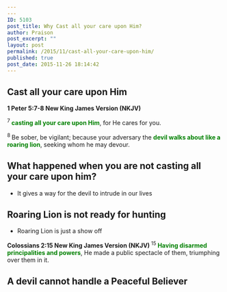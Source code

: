 ```yaml
---
---
ID: 5103
post_title: Why Cast all your care upon Him?
author: Praison
post_excerpt: ""
layout: post
permalink: /2015/11/cast-all-your-care-upon-him/
published: true
post_date: 2015-11-26 18:14:42
---
```

<h2><strong>Cast all your care upon Him</strong></h2>
<strong><span class="passage-display-bcv">1 Peter 5:7-8
</span><span class="passage-display-version">New King James Version (NKJV)</span></strong>
<p class="first-line-none"><span id="en-NKJV-30473" class="text 1Pet-5-7"><sup class="versenum">7 </sup><span style="color: #008000;"><strong>casting all your care upon Him</strong></span>, for He cares for you.</span></p>
<span id="en-NKJV-30474" class="text 1Pet-5-8"><sup class="versenum">8 </sup>Be sober, be vigilant; because your adversary the <span style="color: #008000;"><strong>devil walks about like a roaring lion</strong></span>, seeking whom he may devour.</span>
<h2><strong>What happened when you are not casting all your care upon him?</strong></h2>
<ul>
	<li>It gives a way for the devil to intrude in our lives</li>
</ul>
<h2><strong>Roaring Lion is not ready for hunting</strong></h2>
<ul>
	<li>Roaring Lion is just a show off</li>
</ul>
<div class="version-NKJV result-text-style-normal text-html "><strong><span class="passage-display-bcv">Colossians 2:15
</span><span class="passage-display-version">New King James Version (NKJV)
</span></strong><span id="en-NKJV-29510" class="text Col-2-15"><sup class="versenum">
15 </sup><span style="color: #008000;"><strong>Having disarmed principalities and powers</strong></span>, He made a public spectacle of them, triumphing over them in it.</span></div>
<h2><strong>A devil cannot handle a Peaceful Believer</strong></h2>